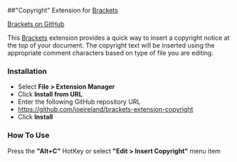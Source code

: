 ##"Copyright" Extension for [Brackets](http://brackets.io)

[Brackets on GitHub](https://github.com/adobe/brackets)

This [Brackets](http://brackets.io) extension provides a quick way to insert a copyright notice at the top of your document.
The copyright text will be inserted using the appropriate comment characters based on type of file you are editing.

### Installation
* Select **File > Extension Manager**
* Click **Install from URL**
* Enter the following GitHub repository URL
* https://github.com/joeireland/brackets-extension-copyright
* Click **Install**

### How To Use
Press the **"Alt+C"** HotKey or select **"Edit > Insert Copyright"** menu item
